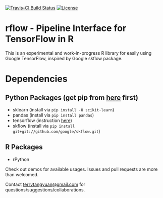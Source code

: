 [![Travis-CI Build Status](https://travis-ci.org/terrytangyuan/rflow.svg?branch=master)](https://travis-ci.org/terrytangyuan/rflow)
[![License](http://img.shields.io/:license-mit-blue.svg?style=flat)](http://badges.mit-license.org)

# rflow - Pipeline Interface for TensorFlow in R
This is an experimental and work-in-progress R library for easily using Google TensorFlow, inspired by Google skflow package.

# Dependencies
## Python Packages (get pip from [here](http://pip.readthedocs.org/en/stable/installing/) first)
* sklearn (install via `pip install -U scikit-learn`)
* pandas (install via `pip install pandas`)
* tensorflow (instruction [here](https://github.com/tensorflow/tensorflow#binary-installation))
* skflow (install via `pip install git+git://github.com/google/skflow.git`)

## R Packages
* rPython

Check out demos for available usages. Issues and pull requests are more than welcomed. 

Contact terrytangyuan@gmail.com for questions/suggestions/collaborations.

